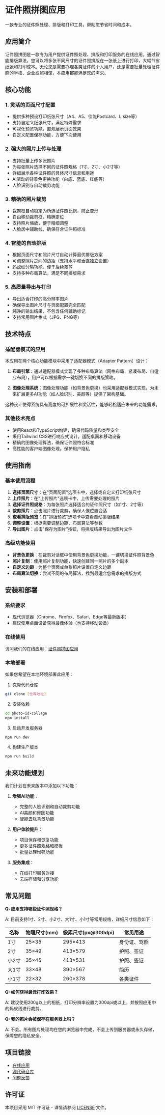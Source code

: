 # 证件照拼图应用

一款专业的证件照处理、排版和打印工具，帮助您节省时间和成本。

## 应用简介

证件照拼图是一款专为用户提供证件照处理、排版和打印服务的在线应用。通过智能排版算法，您可以将多张不同尺寸的证件照排版在一张纸上进行打印，大幅节省纸张和打印成本。无论您是需要办理各类证件的个人用户，还是需要批量处理证件照的学校、企业或照相馆，本应用都能满足您的需求。

## 核心功能

### 1. 灵活的页面尺寸配置
- 提供多种预设打印纸张尺寸（A4、A5、佳能Postcard、L size等）
- 支持自定义纸张尺寸，满足特殊需求
- 可视化预览功能，直观展示页面效果
- 自定义配置保存功能，方便下次使用

### 2. 强大的照片上传与处理
- 支持批量上传多张照片
- 为每张照片选择不同的证件照规格（1寸、2寸、小2寸等）
- 详细展示各种证件照的具体尺寸信息和用途
- AI驱动的背景色更换功能（白底、蓝底、红底等）
- 人脸识别与自动裁剪功能

### 3. 精确的照片裁剪
- 裁剪框自动锁定为所选证件照比例，防止变形
- 自由移动裁剪框，精确定位
- 支持照片缩放，便于精细调整
- 人脸居中辅助线，确保符合证件照标准

### 4. 智能的自动排版
- 根据页面尺寸和照片尺寸自动计算最优排版方案
- 可调整照片之间的边距（支持水平和垂直独立设置）
- 蚂蚁线分隔功能，便于后续裁剪
- 支持多种布局算法，满足不同排版需求

### 5. 高质量导出与打印
- 导出适合打印的高分辨率图片
- 确保导出图片尺寸与页面配置完全匹配
- 纯净的输出结果，不包含任何辅助标记
- 支持常用图片格式（JPG、PNG等）

## 技术特点

### 适配器模式的应用
本应用在两个核心功能模块中采用了适配器模式（Adapter Pattern）设计：

1. **布局引擎**：通过适配器模式实现了多种布局算法（网格布局、紧凑布局、自适应布局），用户可以根据需求一键切换不同的排版策略。

2. **图像处理系统**：图像处理功能（如背景色更换）也采用适配器模式实现，为未来扩展更多AI功能（如人脸识别、美颜等）提供了架构基础。

这种设计使得系统具有高度的可扩展性和灵活性，能够轻松适应未来的功能需求。

### 其他技术亮点
- 使用React和TypeScript构建，确保代码质量和类型安全
- 采用Tailwind CSS进行响应式设计，适配桌面和移动设备
- 精确的图像处理算法，确保证件照符合标准
- 高性能的客户端图像处理，保护用户隐私

## 使用指南

### 基本使用流程
1. **选择页面尺寸**：在"页面配置"选项卡中，选择或自定义打印纸张尺寸
2. **上传照片**：在"上传照片"选项卡中，上传需要处理的照片
3. **选择证件照规格**：为每张照片选择适合的证件照尺寸（如1寸、2寸等）
4. **裁剪照片**：点击照片进行裁剪，确保人像位置合适
5. **查看排版预览**：在"排版预览"选项卡中查看自动排版结果
6. **调整设置**：根据需要调整边距、布局算法等参数
7. **导出图片**：点击"保存为图片"按钮，将排版结果导出为图片文件

### 高级功能使用
- **背景色更换**：在裁剪对话框中使用背景色更换功能，一键切换证件照背景色
- **照片复制**：使用照片复制功能，快速创建同一照片的多个副本
- **自定义边距**：为整个页面或单张照片设置自定义边距
- **布局算法切换**：尝试不同的布局算法，找到最适合您需求的排版方式

## 安装和部署

### 系统要求
- 现代浏览器（Chrome、Firefox、Safari、Edge等最新版本）
- 建议使用桌面设备获得最佳体验（也支持移动设备）

### 在线使用
访问我们的在线应用：[证件照拼图应用](https://a7669dbf7ffa.aime-app.bytedance.net)

### 本地部署
如果您希望在本地环境部署此应用：

1. 克隆代码仓库
```bash
git clone [仓库地址]
```

2. 安装依赖
```bash
cd photo-id-collage
npm install
```

3. 启动开发服务器
```bash
npm run dev
```

4. 构建生产版本
```bash
npm run build
```

## 未来功能规划

我们计划在未来版本中添加以下功能：

1. **增强AI功能**：
   - 完整的人脸识别和自动裁剪功能
   - AI美颜和修图功能
   - 智能去除背景功能

2. **用户体验提升**：
   - 项目保存和恢复功能
   - 更多证件照规格和模板
   - 批量处理增强功能

3. **服务集成**：
   - 在线打印服务对接
   - 云端存储和分享功能

## 常见问题

**Q: 应用支持哪些证件照规格？**

A: 目前支持1寸、2寸、小2寸、大1寸、小1寸等常用规格，详细尺寸信息如下：

| 名称 | 物理尺寸(mm) | 像素尺寸(px@300dpi) | 常见用途 |
|------|-------------|-------------------|---------|
| 1寸  | 25×35      | 295×413           | 身份证、驾照 |
| 2寸  | 35×49      | 413×579           | 护照、签证 |
| 小2寸 | 35×45      | 413×531           | 护照、签证 |
| 大1寸 | 33×48      | 390×567           | 简历     |
| 小1寸 | 22×32      | 260×378           | 各类证件  |

**Q: 如何获得最佳打印效果？**

A: 建议使用200g以上的相纸，打印分辨率设置为300dpi或以上，并按照应用中的蚂蚁线进行裁剪。

**Q: 我的照片会被保存在服务器上吗？**

A: 不会。所有图片处理均在您的浏览器中完成，不会上传到服务器或永久存储，保障您的隐私安全。

## 项目链接

- [在线应用](https://a7669dbf7ffa.aime-app.bytedance.net)
- [源代码仓库](https://github.com/yourusername/photo-id-collage)
- [问题反馈](https://github.com/yourusername/photo-id-collage/issues)

## 许可证

本项目采用 MIT 许可证 - 详情请参阅 [LICENSE](LICENSE) 文件。